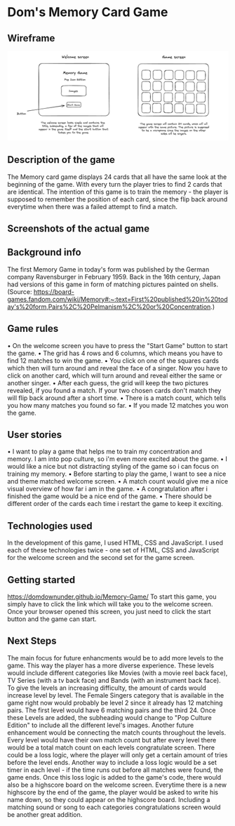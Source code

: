 # Dom's Memory Card Game

## Wireframe

![Alt text](/readme-img/wireframe-memory.png)

## Description of the game

The Memory card game displays 24 cards that all have the same look at the beginning of the game. With every turn the player tries to find 2 cards that are identical. The intention of this game is to train the memory - the player is supposed to remember the position of each card, since the flip back around everytime when there was a failed attempt to find a match.

## Screenshots of the actual game

## Background info

The first Memory Game in today's form was published by the German company Ravensburger in February 1959. Back in the 16th century, Japan had versions of this game in form of matching pictures painted on shells. (Source: https://board-games.fandom.com/wiki/Memory#:~:text=First%20published%20in%20today's%20form,Pairs%2C%20Pelmanism%2C%20or%20Concentration.)

## Game rules

• On the welcome screen you have to press the "Start Game" button to start the game.
• The grid has 4 rows and 6 columns, which means you have to find 12 matches to win the game.
• You click on one of the squares cards which then will turn around and reveal the face of a singer. Now you have to click on another card, which will turn around and reveal either the same or another singer.
• After each guess, the grid will keep the two pictures revealed, if you found a match. If your two chosen cards don't match they will flip back around after a short time.
• There is a match count, which tells you how many matches you found so far.
• If you made 12 matches you won the game.

## User stories

• I want to play a game that helps me to train my concentration and memory. I am into pop culture, so i'm even more excited about the game.
• I would like a nice but not distracting styling of the game so i can focus on training my memory.
• Before starting to play the game, I want to see a nice and theme matched welcome screen.
• A match count would give me a nice visual overview of how far i am in the game.
• A congratulation after i finished the game would be a nice end of the game.
• There should be different order of the cards each time i restart the game to keep it exciting.

## Technologies used

In the development of this game, I used HTML, CSS and JavaScript. I used each of these technologies twice - one set of HTML, CSS and JavaScript for the welcome screen and the second set for the game screen.

## Getting started

https://domdownunder.github.io/Memory-Game/
To start this game, you simply have to click the link which will take you to the welcome screen. Once your browser opened this screen, you just need to click the start button and the game can start.

## Next Steps

The main focus for future enhancments would be to add more levels to the game. This way the player has a more diverse experience. These levels would include different categories like Movies (with a movie reel back face), TV Series (with a tv back face) and Bands (with an instrument back face). To give the levels an increasing difficulty, the amount of cards would increase level by level. The Female Singers category that is available in the game right now would probably be level 2 since it already has 12 matching pairs. The first level would have 6 matching pairs and the third 24. Once these Levels are added, the subheading would change to "Pop Culture Edition" to include all the different level's images.
Another future enhancement would be connecting the match counts throughout the levels. Every level would have their own match count but after every level there would be a total match count on each levels congratulate screen.
There could be a loss logic, where the player will only get a certain amount of tries before the level ends. Another way to include a loss logic would be a set timer in each level - if the time runs out before all matches were found, the game ends.
Once this loss logic is added to the game's code, there would also be a highscore board on the welcome screen. Everytime there is a new highscore by the end of the game, the player would be asked to write his name down, so they could appear on the highscore board.
Including a matching sound or song to each categories congratulations screen would be another great addition.
